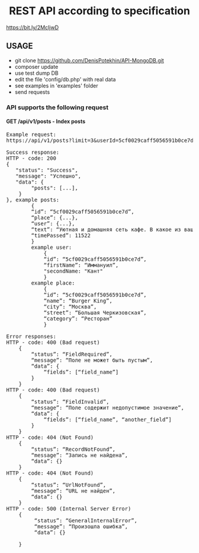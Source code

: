 <p align="center">
    <h1 align="center">REST API according to specification</h1>
    <a href="https://bit.ly/2McIjwD" align="center" >https://bit.ly/2McIjwD</a>
    <br>
</p>




USAGE
------------

<ul>
<li>git clone <a href="https://github.com/DenisPotekhin/API-MongoDB.git">https://github.com/DenisPotekhin/API-MongoDB.git</a></li>
<li>composer update</li>
<li>use test dump DB</li>
<li>edit the file 'config/db.php' with real data</li>
<li>see examples in 'examples' folder</li>
<li>send requests</li>
</ul>


<h3>API supports the following request</h3>
<h4>GET /api/v1/posts - Index posts</h4>

<pre>
Example request:
https://api/v1/posts?limit=3&userId=5cf0029caff5056591b0ce7d

Success response:
HTTP - code: 200
{
   "status": "Success",
   "message": "Успешно",
   "data": { 
        "posts": [...],
    }
}, example posts:
        {
        “id”: “5cf0029caff5056591b0ce7d”,
        “place”: {...},
        “user”: {...},
        “text”: “Уютная и домашняя сеть кафе. В какое из ваших кафе не пришел, всегда чувствую себя как дома”,
        “timePassed”: 11522
        }
        example user:
            {
            “id”: “5cf0029caff5056591b0ce7d”,
            “firstName”: “Иммануил”,
            "secondName: "Кант"
            }
        example place:
            {
            “id”: “5cf0029caff5056591b0ce7d”,
            “name”: “Burger King”,
            “city”: “Москва”,
            “street”: “Большая Черкизовская”,
            “category”: “Ресторан”
            }

Error responses:
HTTP - code: 400 (Bad request)
    {
	    “status”: “FieldRequired”,
	    “message”: “Поле не может быть пустым”,
	    “data”: {
		    “fields”: [“field_name”]
        }
    }
HTTP - code: 400 (Bad request)
    {
    	“status”: “FieldInvalid”,
    	“message”: “Поле содержит недопустимое значение”,
    	“data”: {
    		“fields”: [“field_name”, “another_field”]
    	}
    }
HTTP - code: 404 (Not Found)
    {
    	“status”: “RecordNotFound”,
    	“message”: “Запись не найдена”,
    	“data”: {}
    }
HTTP - code: 404 (Not Found)
    {
    	“status”: “UrlNotFound”,
        “message”: “URL не найден”,
        “data”: {}
    }
HTTP - code: 500 (Internal Server Error)
    {
    	 “status”: “GeneralInternalError”,
         “message”: “Произошла ошибка”,
         “data”: {}

    }
</pre>